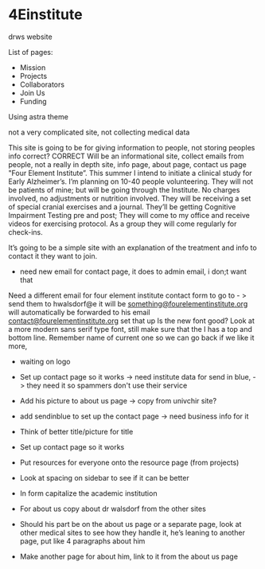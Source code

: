 # 4Einstitute
drws website

List of pages:
- Mission
- Projects
- Collaborators
- Join Us
- Funding

Using astra theme

not a very complicated site, 
not collecting medical data

This site is going to be for giving information to people, not storing peoples info correct? CORRECT
Will be an informational site, collect emails from people, not a really in depth site, info page, about page, contact us page
 "Four Element Institute”.  This summer I intend to initiate a clinical study for Early Alzheimer’s. I’m planning on 10-40 people volunteering. They will not be patients of mine;  but will be going through the Institute. 
No charges involved, no adjustments or nutrition involved. They will be receiving a set of special cranial exercises and a journal. They’ll be getting Cognitive Impairment Testing pre and post; They will come to my office and receive videos for exercising protocol. As a group they will come regularly for check-ins.

It’s going to be a simple site with an explanation of the treatment and info to contact it they want to join.  


- need new email for contact page, it does to admin email, i don;t want that 



Need a different email for four element institute contact form to go to - > send them to  hwalsdorf@e it will be something@fourelementinstitute.org will automatically be forwarded to his email contact@fourelementinstitute.org set that up
Is the new font good? Look at a more modern sans serif type font, still make sure that the I has a top and bottom line. Remember name of current one so we can go back if we like it more, 

- waiting on logo
- Set up contact page so it works -> need institute data for send in blue, -> they need it so spammers don't use their service
- Add his picture to about us page -> copy from univchir site?
- add sendinblue to set up the contact page -> need business info for it 



- Think of better title/picture for title
- Set up contact page so it works
- Put resources for everyone onto the resource page (from projects)
- Look at spacing on sidebar to see if it can be better
- In form capitalize the academic institution
- For about us copy about dr walsdorf from the other sites
- Should his part be on the about us page or a separate page, look at other medical sites to see how they handle it, he’s leaning to another page, put like 4 paragraphs about him
- Make another page for about him, link to it from the about us page
